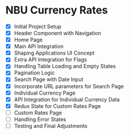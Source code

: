 # NBU Currency Rates

- [x] Initial Project Setup
- [x] Header Component with Navigation
- [x] Home Page
- [x] Main API Integration
- [x] Shaping Applications UI Concept
- [x] Extra API Integration for Flags
- [x] Handling Table Loading and Empty States
- [x] Pagination Logic
- [x] Search Page with Date Input
- [x] Incorporate URL parameters for Search Page
- [x] Individual Currency Page
- [x] API Integration for Individual Currency Data
- [x] Redux State for Custom Rates Page
- [ ] Custom Rates Page
- [ ] Handling Error States
- [ ] Testing and Final Adjustments
